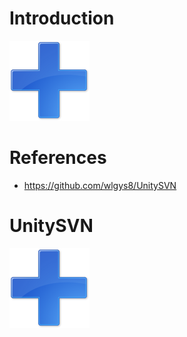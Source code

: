 # Introduction
![icon-add](Assets/UniSVN/Editor/Icons/icon-add.png)

# References
* https://github.com/wlgys8/UnitySVN

# UnitySVN
![icon-add](Assets/UniSVN/Editor/Icons/icon-add.png)
